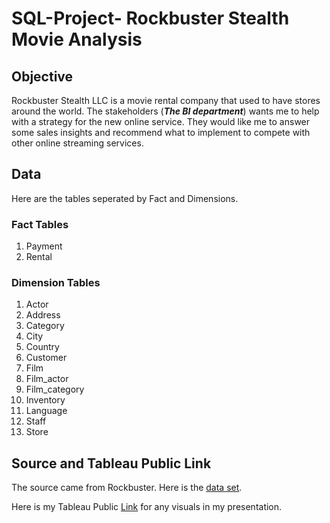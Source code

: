 # SQL-Project- **Rockbuster Stealth Movie Analysis**

## Objective
Rockbuster Stealth LLC is a movie rental company that used to have stores around the world. The stakeholders (***The BI department***) wants me to help with a strategy for the new online service. They would like me to answer some sales insights and recommend what to implement to compete with other online streaming services.

## Data
Here are the tables seperated by Fact and Dimensions.

### Fact Tables
1. Payment
2. Rental

### Dimension Tables
1. Actor
2. Address
3. Category
4. City
5. Country
6. Customer
7. Film
8. Film_actor
9. Film_category
10. Inventory
11. Language
12. Staff
13. Store
    
## Source and Tableau Public Link
The source came from Rockbuster. Here is the [data set](http://www.postgresqltutorial.com/wp-content/uploads/2019/05/dvdrental.zip).

Here is my Tableau Public [Link](https://public.tableau.com/app/profile/william.inglish) for any visuals in my presentation. 
